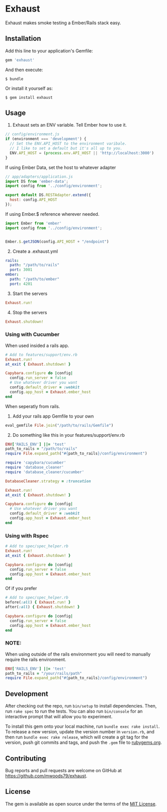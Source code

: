 # Exhaust

Exhaust makes smoke testing a Ember/Rails stack easy.

## Installation

Add this line to your application's Gemfile:

```ruby
gem 'exhaust'
```

And then execute:

    $ bundle

Or install it yourself as:

    $ gem install exhaust

## Usage

1. Exhaust sets an ENV variable. Tell Ember how to use it.

```javascript
// config/environment.js
if (environment === 'development') {
  // Set the ENV.API_HOST to the environment varibale.
  // I like to set a default but it's all up to you.
  ENV.API_HOST = (process.env.API_HOST || 'http://localhost:3000')
}
```
If using Ember Data, set the host to whatever adapter

```javascript
// app/adapters/application.js
import DS from 'ember-data';
import config from '../config/environment';

export default DS.RESTAdapter.extend({
  host: config.API_HOST
});
```

If using Ember.$ reference wherever needed.
```javascript
import Ember from 'ember'
import config from '../config/environment';


Ember.$.getJSON(config.API_HOST + "/endpoint")
```

2. Create a .exhaust.yml

```yaml
rails:
  path: "/path/to/rails"
  port: 3001
ember:
  path: "/path/to/ember"
  port: 4201
```

3. Start the servers

```ruby
Exhaust.run!
```

4. Stop the servers
```ruby
Exhaust.shutdown!
```

### Using with Cucumber

When used insided a rails app.

```ruby
# Add to features/support/env.rb
Exhaust.run!
at_exit { Exhaust.shutdown! }

Capybara.configure do |config|
  config.run_server = false
  # Use whatever driver you want
  config.default_driver = :webkit
  config.app_host = Exhaust.ember_host
end
```

When seperatly from rails.

1. Add your rails app Gemfile to your own

```ruby
eval_gemfile File.join("/path/to/rails/Gemfile")
```

2. Do something like this in your features/support/env.rb

```ruby
ENV['RAILS_ENV'] ||= 'test'
path_to_rails = "/path/to/rails"
require File.expand_path("#{path_to_rails}/config/environment")

require 'capybara/cucumber'
require 'database_cleaner'
require 'database_cleaner/cucumber'

DatabaseCleaner.strategy = :truncation

Exhaust.run!
at_exit { Exhaust.shutdown! }

Capybara.configure do |config|
  # Use whatever driver you want
  config.default_driver = :webkit
  config.app_host = Exhaust.ember_host
end
```

### Using with Rspec

```ruby
# Add to spec/spec_helper.rb
Exhaust.run!
at_exit { Exhaust.shutdown! }

Capybara.configure do |config|
  config.run_server = false
  config.app_host = Exhaust.ember_host
end
```

Of if you prefer

```ruby
# Add to spec/spec_helper.rb
before(:all) { Exhaust.run! }
after(:all) { Exhaust.shutdown! }

Capybara.configure do |config|
  config.run_server = false
  config.app_host = Exhaust.ember_host
end
```

### NOTE:
When using outside of the rails environment you will need to manually require the rails environment.

```ruby
ENV['RAILS_ENV'] ||= 'test'
path_to_rails = "/your/rails/path"
require File.expand_path("#{path_to_rails}/config/environment")
```

## Development

After checking out the repo, run `bin/setup` to install dependencies. Then, run `rake spec` to run the tests. You can also run `bin/console` for an interactive prompt that will allow you to experiment.

To install this gem onto your local machine, run `bundle exec rake install`. To release a new version, update the version number in `version.rb`, and then run `bundle exec rake release`, which will create a git tag for the version, push git commits and tags, and push the `.gem` file to [rubygems.org](https://rubygems.org).

## Contributing

Bug reports and pull requests are welcome on GitHub at https://github.com/mwoods79/exhaust.


## License

The gem is available as open source under the terms of the [MIT License](http://opensource.org/licenses/MIT).

